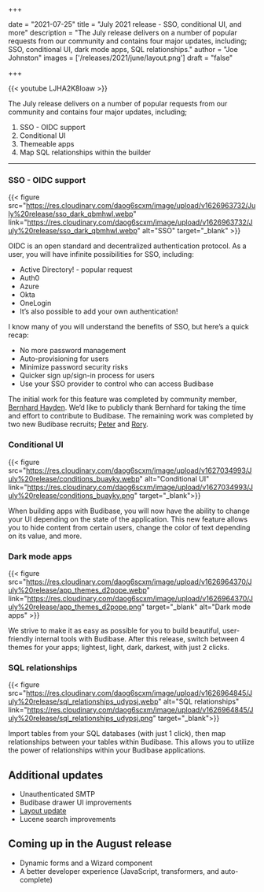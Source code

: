 +++

date = "2021-07-25"
title = "July 2021 release - SSO, conditional UI, and more"
description = "The July release delivers on a number of popular requests from our community and contains four major updates, including; SSO, conditional UI, dark mode apps, SQL relationships."
author = "Joe Johnston"
images = ['/releases/2021/june/layout.png']
draft = "false"

+++

 {{< youtube LJHA2K8loaw >}}

The July release delivers on a number of popular requests from our community and contains four major updates, including;

1. SSO - OIDC support
2. Conditional UI
3. Themeable apps
4. Map SQL relationships within the builder

---

### SSO - OIDC support

{{< figure src="https://res.cloudinary.com/daog6scxm/image/upload/v1626963732/July%20release/sso_dark_qbmhwl.webp" link="https://res.cloudinary.com/daog6scxm/image/upload/v1626963732/July%20release/sso_dark_qbmhwl.webp" alt="SSO" target="_blank" >}}

OIDC is an open standard and decentralized authentication protocol. As a user, you will have infinite possibilities for SSO, including:

- Active Directory! - popular request
- Auth0
- Azure
- Okta
- OneLogin
- It’s also possible to add your own authentication! 

I know many of you will understand the benefits of SSO, but here’s a quick recap:

- No more password management
- Auto-provisioning for users
- Minimize password security risks
- Quicker sign up/sign-in process for users
- Use your SSO provider to control who can access Budibase

The initial work for this feature was completed by community member, [Bernhard Hayden](https://github.com/burnoutberni). We’d like to publicly thank Bernhard for taking the time and effort to contribute to Budibase. The remaining work was completed by two new Budibase recruits; [Peter](https://github.com/PClmnt) and [Rory](https://github.com/Rory-Powell).

### Conditional UI

{{< figure src="https://res.cloudinary.com/daog6scxm/image/upload/v1627034993/July%20release/conditions_buayky.webp" alt="Conditional UI" link="https://res.cloudinary.com/daog6scxm/image/upload/v1627034993/July%20release/conditions_buayky.png" target="_blank">}}

When building apps with Budibase, you will now have the ability to change your UI depending on the state of the application. This new feature allows you to hide content from certain users, change the color of text depending on its value, and more.

### Dark mode apps 

{{< figure src="https://res.cloudinary.com/daog6scxm/image/upload/v1626964370/July%20release/app_themes_d2pope.webp" link="https://res.cloudinary.com/daog6scxm/image/upload/v1626964370/July%20release/app_themes_d2pope.png" target="_blank" alt="Dark mode apps" >}}

We strive to make it as easy as possible for you to build beautiful, user-friendly internal tools with Budibase. After this release, switch between 4 themes for your apps; lightest, light, dark, darkest, with just 2 clicks.

### SQL relationships

{{< figure src="https://res.cloudinary.com/daog6scxm/image/upload/v1626964845/July%20release/sql_relationships_udypsj.webp" alt="SQL relationships" link="https://res.cloudinary.com/daog6scxm/image/upload/v1626964845/July%20release/sql_relationships_udypsj.png" target="_blank">}}

Import tables from your SQL databases (with just 1 click), then map relationships between your tables within Budibase. This allows you to utilize the power of relationships within your Budibase applications. 

## Additional updates

- Unauthenticated SMTP
- Budibase drawer UI improvements
- [Layout update](https://github.com/Budibase/budibase/pull/1969)
- Lucene search improvements

## Coming up in the August release

- Dynamic forms and a Wizard component
- A better developer experience (JavaScript, transformers, and auto-complete)
